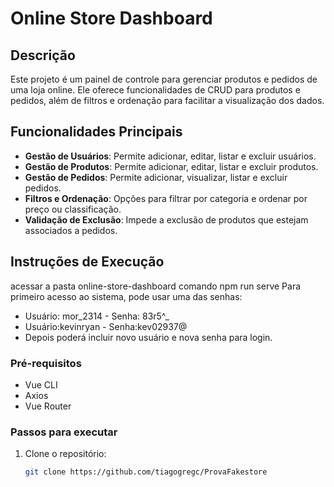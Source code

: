 # Online Store Dashboard

## Descrição
Este projeto é um painel de controle para gerenciar produtos e pedidos de uma loja online. Ele oferece funcionalidades de CRUD para produtos e pedidos, além de filtros e ordenação para facilitar a visualização dos dados.

## Funcionalidades Principais
- **Gestão de Usuários**: Permite adicionar, editar, listar e excluir usuários.
- **Gestão de Produtos**: Permite adicionar, editar, listar e excluir produtos.
- **Gestão de Pedidos**: Permite adicionar, visualizar, listar e excluir pedidos.
- **Filtros e Ordenação**: Opções para filtrar por categoria e ordenar por preço ou classificação.
- **Validação de Exclusão**: Impede a exclusão de produtos que estejam associados a pedidos.

## Instruções de Execução
acessar a pasta online-store-dashboard
comando npm run serve
Para primeiro acesso ao sistema, pode usar uma das senhas:
- Usuário: mor_2314 - Senha: 83r5^_
- Usuário:kevinryan - Senha:kev02937@
- Depois poderá incluir novo usuário e nova senha para login.

### Pré-requisitos
- Vue CLI
- Axios
- Vue Router

### Passos para executar
1. Clone o repositório:
   ```bash
   git clone https://github.com/tiagogregc/ProvaFakestore
 
 
